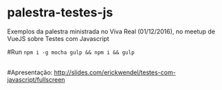 # palestra-testes-js
Exemplos da palestra ministrada no Viva Real (01/12/2016), no meetup de VueJS sobre Testes com Javascript

#Run
```npm i -g mocha gulp && npm i && gulp ``` <br ><br >

#Apresentação: 
<a href="http://slides.com/erickwendel/testes-com-javascript/fullscreen" target="_blank"> http://slides.com/erickwendel/testes-com-javascript/fullscreen</a>
